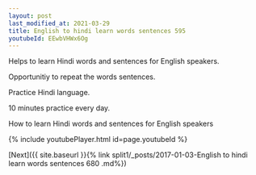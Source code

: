 ```yaml
---
layout: post
last_modified_at: 2021-03-29
title: English to hindi learn words sentences 595 
youtubeId: EEwbVHWx6Og
---
```

 
 
Helps to learn Hindi words and sentences for English speakers.

Opportunitiy to repeat the words sentences. 

Practice Hindi language. 
 
10 minutes practice every day. 
 
How to learn Hindi words and sentences for English speakers 
 
{% include youtubePlayer.html id=page.youtubeId %}
 
 
[Next]({{ site.baseurl }}{% link  split1/_posts/2017-01-03-English to hindi learn words sentences 680 .md%})
 

